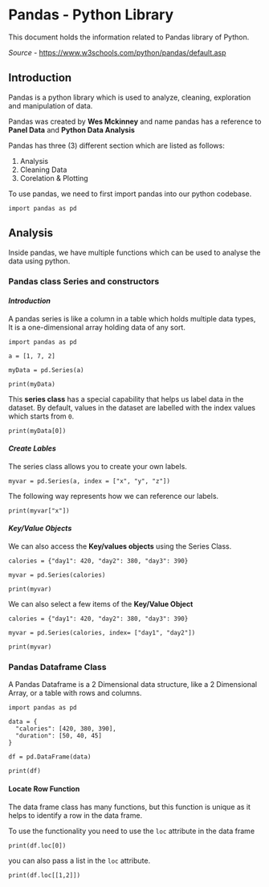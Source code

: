 # Pandas - Python Library

This document holds the information related to Pandas library of Python.

*Source* - https://www.w3schools.com/python/pandas/default.asp

## Introduction

Pandas is a python library which is used to analyze, cleaning, exploration and manipulation of data.

Pandas was created by **Wes Mckinney** and name pandas has a reference to **Panel Data** and **Python Data Analysis**

Pandas has three (3) different section which are listed as follows:

1. Analysis
2. Cleaning Data
3. Corelation & Plotting

To use pandas, we need to first import pandas into our python codebase.

```
import pandas as pd
```

## Analysis

Inside pandas, we have multiple functions which can be used to analyse the data using python.

### Pandas class Series and constructors

#### _Introduction_

A pandas series is like a column in a table which holds multiple data types, It is a one-dimensional array holding data of any sort.

```
import pandas as pd

a = [1, 7, 2]

myData = pd.Series(a)

print(myData)
```

This **series class** has a special capability that helps us label data in the dataset. By default, values in the dataset are labelled with the index values which starts from `0`.


```
print(myData[0])
```

#### _Create Lables_


The series class allows you to create your own labels.

```
myvar = pd.Series(a, index = ["x", "y", "z"])
```

The following way represents how we can reference our labels. 

```
print(myvar["x"])
```



#### _Key/Value Objects_

We can also access the **Key/values objects** using the Series Class.

```
calories = {"day1": 420, "day2": 380, "day3": 390}

myvar = pd.Series(calories)

print(myvar)
```

We can also select a few items of the **Key/Value Object**

```
calories = {"day1": 420, "day2": 380, "day3": 390}

myvar = pd.Series(calories, index= ["day1", "day2"])

print(myvar)
```

### Pandas Dataframe Class

A Pandas Dataframe is a 2 Dimensional data structure, like a 2 Dimensional Array, or a table with rows and columns.

```
import pandas as pd

data = {
  "calories": [420, 380, 390],
  "duration": [50, 40, 45]
}

df = pd.DataFrame(data)

print(df) 
```

#### Locate Row Function

The data frame class has many functions, but this function is unique as it helps to identify a row in the data frame. 

To use the functionality you need to use the `loc` attribute in the data frame

```
print(df.loc[0])
```

you can also pass a list in the `loc` attribute.

```
print(df.loc[[1,2]])
```

